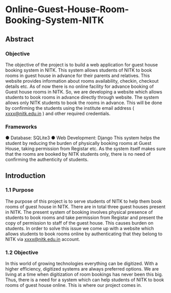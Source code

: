 # Online-Guest-House-Room-Booking-System-NITK
## Abstract

### Objective
The objective of the project is to build a web application for guest house
booking system in NITK. This system allows students of NITK to book
rooms in guest house in advance for their parents and relatives. This
website provides information about rooms availability, checkin, checkout
details etc.
As of now there is no online facility for advance booking of Guest house
rooms in NITK. So, we are developing a website which allows students to
book rooms in advance directly through website.
The system allows only NITK students to book the rooms in advance. This
will be done by confirming the students using the institute email address
(​ xxxx@nitk.edu.in​ ) and other required credentials.
### Frameworks
● Database: SQLite3
● Web Development: Django
This system helps the student by reducing the burden of physically booking
rooms at Guest House, taking permission from Registar etc. As the system itself
makes sure that the rooms are booked by NITK students only, there is no need
of confirming the authenticity of students.

## Introduction

### 1.1 Purpose
The purpose of this project is to serve students of NITK to help them book rooms of
guest house in NITK. There are in total three guest houses present in NITK. The
present system of booking involves physical presence of students to book rooms and
take permission from Registar and present the copy of permission to staff of the guest
house. This causes burden on students. In order to solve this issue we come up with a
website which allows students to book rooms online by authenticating that they belong
to NITK via xxxx@nitk.edu.in account.


### 1.2 Objective
In this world of growing technologies everything can be digitized. With a higher
efficiency, digitized systems are always preferred options. We are living at a time when
digitization of room bookings has never been this big. Thus, there is a need for a system
which can help students of NITK to book rooms of guest house online. This is where our
project comes in.
